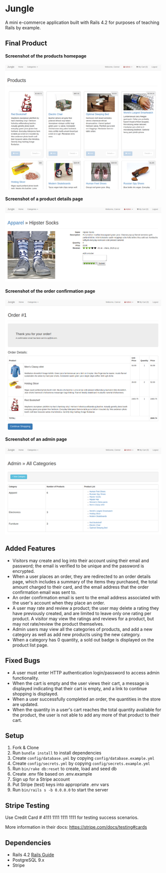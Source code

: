 # Jungle

A mini e-commerce application built with Rails 4.2 for purposes of teaching Rails by example.

## Final Product

#### Screenshot of the products homepage
![Products](https://github.com/connorpeebles/jungle-rails/blob/master/screenshots/Products.png)

#### Screenshot of a product details page
![Product](https://github.com/connorpeebles/jungle-rails/blob/master/screenshots/Product.png) 

#### Screenshot of the order confirmation page
![OrderConfirmation](https://github.com/connorpeebles/jungle-rails/blob/master/screenshots/OrderConfirmation.png)

#### Screenshot of an admin page
![Admin](https://github.com/connorpeebles/jungle-rails/blob/master/screenshots/Admin.png)

## Added Features

* Visitors may create and log into their account using their email and password; the email is verified to be unique and the password is encrypted.
* When a user places an order, they are redirected to an order details page, which includes a summary of the items they purchased, the total amount charged to their card, and the email address that the order confirmation email was sent to.
* An order confirmation email is sent to the email address associated with the user's account when they place an order.
* A user may rate and review a product; the user may delete a rating they have previously created, and are limited to leave only one rating per product. A visitor may view the ratings and reviews for a product, but may not rate/review the product themselves.
* Admin users may view all the categories of products, and add a new category as well as add new products using the new category.
* When a category has 0 quantity, a sold out badge is displayed on the product list page.

## Fixed Bugs

* A user must enter HTTP authentication login/password to access admin functionality.
* When the cart is empty and the user views their cart, a message is displayed indicating that their cart is empty, and a link to continue shopping is displayed.
* When a user successfully completed an order, the quantities in the store are updated.
* When the quantity in a user's cart reaches the total quantity available for the product, the user is not able to add any more of that product to their cart.

## Setup

1. Fork & Clone
2. Run `bundle install` to install dependencies
3. Create `config/database.yml` by copying `config/database.example.yml`
4. Create `config/secrets.yml` by copying `config/secrets.example.yml`
5. Run `bin/rake db:reset` to create, load and seed db
6. Create .env file based on .env.example
7. Sign up for a Stripe account
8. Put Stripe (test) keys into appropriate .env vars
9. Run `bin/rails s -b 0.0.0.0` to start the server

## Stripe Testing

Use Credit Card # 4111 1111 1111 1111 for testing success scenarios.

More information in their docs: <https://stripe.com/docs/testing#cards>

## Dependencies

* Rails 4.2 [Rails Guide](http://guides.rubyonrails.org/v4.2/)
* PostgreSQL 9.x
* Stripe
